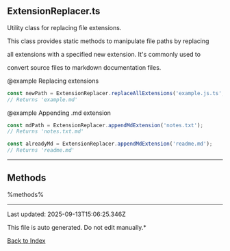 ## ExtensionReplacer.ts





 Utility class for replacing file extensions.



 This class provides static methods to manipulate file paths by replacing

 all extensions with a specified new extension. It's commonly used to

 convert source files to markdown documentation files.



 @example Replacing extensions

 ```typescript
 const newPath = ExtensionReplacer.replaceAllExtensions('example.js.ts', 'md');
 // Returns 'example.md'
 ```


 @example Appending .md extension

 ```typescript
 const mdPath = ExtensionReplacer.appendMdExtension('notes.txt');
 // Returns 'notes.txt.md'

 const alreadyMd = ExtensionReplacer.appendMdExtension('readme.md');
 // Returns 'readme.md'
 ```


 



---



## Methods



%methods%



---



Last updated: 2025-09-13T15:06:25.346Z



This file is auto generated. Do not edit manually.*



[Back to Index](./index.md)